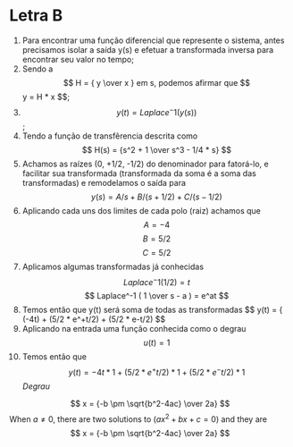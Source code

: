 # Letra B
1. Para encontrar uma função diferencial que represente o sistema, antes precisamos isolar a saída y(s) e efetuar a transformada inversa para encontrar seu valor no tempo;
2. Sendo a $$ H = {  y \over x } em s, podemos afirmar que $$ y = H * x $$;
3. $$ y(t) = Laplace^-1 ( y(s) ) $$ ;
4. Tendo a função de transfêrencia descrita como $$ H(s) = {s^2 + 1 \over s^3 - 1/4 * s} $$ 
5. Achamos as raízes (0, +1/2, -1/2) do denominador para fatorá-lo, e facilitar sua transformada (transformada da soma é a soma das transformadas) e remodelamos o saída para $$ y(s) = A/s + B/(s+1/2) + C/(s-1/2) $$
6. Aplicando cada uns dos limites de cada polo (raiz) achamos que $$ A = -4 $$ $$ B =  5/2 $$ $$ C = 5/2 $$
7. Aplicamos algumas transformadas já conhecidas $$ Laplace^-1( 1/2 ) = t $$ $$ Laplace^-1 ( 1 \over s - a ) = e^at $$
8. Temos então que y(t) será soma de todas as transformadas $$ y(t) = { (-4t) + (5/2 * e^+t/2) + (5/2 * e-t/2) $$ 
9. Aplicando na entrada uma função conhecida como o degrau $$ u(t) = 1 $$
10. Temos então que $$ y(t) = -4t *1 + (5/2 * e^+t/2)*1 + (5/2 * e^-t/2)*1 $$ *Degrau*


$$ x = {-b \pm \sqrt{b^2-4ac} \over 2a} $$
When $a \ne 0$, there are two solutions to $(ax^2 + bx + c = 0)$ and they are 
$$ x = {-b \pm \sqrt{b^2-4ac} \over 2a} $$
